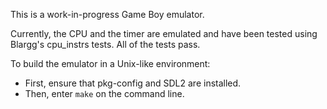 This is a work-in-progress Game Boy emulator.

Currently, the CPU and the timer are emulated and have been tested using Blargg's cpu_instrs tests.
All of the tests pass.

To build the emulator in a Unix-like environment:
* First, ensure that pkg-config and SDL2 are installed.
* Then, enter `make` on the command line.
